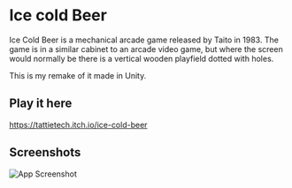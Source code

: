 
# Ice cold Beer

Ice Cold Beer is a mechanical arcade game released by Taito in 1983. The game is in a similar cabinet to an arcade video game, but where the screen would normally be there is a vertical wooden playfield dotted with holes.

This is my remake of it made in Unity.


## Play it here

https://tattietech.itch.io/ice-cold-beer


## Screenshots

![App Screenshot](https://img.itch.zone/aW1hZ2UvMjQzNDkyOC8xNDQ3MjIwMy5wbmc=/347x500/JeCIrX.png)

